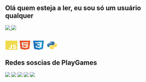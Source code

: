 ## Olá quem esteja a ler, eu sou só um usuário qualquer

<div>
  <a href="https://beacons.ai/r4free-13w">
  <img height="180em" src="https://github-readme-stats.vercel.app/api?username=r4free-13w&show_icons=true&theme=radical&include_all_commits=true&cout_private=true"/>
  <img height="180em" src="https://github-readme-stats.vercel.app/api/top-langs/?username=r4free-13w&show_icons=true&theme=radical&langs_count=4"/>
</div

<!--
**r4free-13w/r4free-13w** is a ✨ _special_ ✨ repository because its `README.md` (this file) appears on your GitHub profile.

Here are some ideas to get you started:

- 🔭 Quero trabalhar na pogramação
- 🌱 Anda estou estudando pogramação
- 💬 Pergunte qualquer coisa, mas vou responder "Não sei" se não souber a pergunta
- 📫 Como chegar em mim: playgames16.01.2020@gmail.com
- 😄 Pronomes: Ele/Ela Dele/Dela, se preferirem
- ⚡ Facto Engraçado: Nada
-->


 []()

<div style="display: inline_block"><br>
  <img align="center" alt="Js" height="30" width="40" src="https://raw.githubusercontent.com/devicons/devicon/master/icons/javascript/javascript-plain.svg">
  <img align="center" alt="HTML" height="30" width="40" src="https://raw.githubusercontent.com/devicons/devicon/master/icons/html5/html5-original.svg">
  <img align="center" alt="CSS" height="30" width="40" src="https://raw.githubusercontent.com/devicons/devicon/master/icons/css3/css3-original.svg">
  <img align="center" alt="Python" height="30" width="40" src="https://raw.githubusercontent.com/devicons/devicon/master/icons/python/python-original.svg">
  <!-- <img align="right" alt="Rafa-pic" height="150" style="border-radius:50px;" src="https://media.discordapp.net/attachments/639956127056134178/890373478988013628/Publicacoes_Instagram_1_1.png?width=676&height=676"> -->
</div>
  
  ## Redes soscias de PlayGames
 
<div> 
  <a href="https://www.youtube.com/@PlayGames-hj4oj" target="_blank"><img src="https://img.shields.io/badge/YouTube-FF0000?style=for-the-badge&logo=youtube&logoColor=white" target="_blank"></a>
  <a href="https://www.instagram.com/playgames16.01.2020/"><img src="https://img.shields.io/badge/-Instagram-%23E4405F?style=for-the-badge&logo=instagram&logoColor=white" target="_blank"></a>
 	<a href="https://www.twitch.tv/playgames16012020" target="_blank"><img src="https://img.shields.io/badge/Twitch-9146FF?style=for-the-badge&logo=twitch&logoColor=white" target="_blank"></a>
 <a href="https://discord.com/login?redirect_to=%2Fchannels%2F799301493962047508%2F799301494414639134" target="_blank"><img src="https://img.shields.io/badge/Discord-7289DA?style=for-the-badge&logo=discord&logoColor=white" target="_blank"></a> 
  <a href = "mailto:playgames16.01.2020@gmail.com"><img src="https://img.shields.io/badge/-Gmail-%23333?style=for-the-badge&logo=gmail&logoColor=white" target="_blank"></a>
  
</div>
<!--
![Snake animation](https://github.com/r4free-13w/r4free-13w/blob/output/github-contribution-grid-snake.svg) -->
